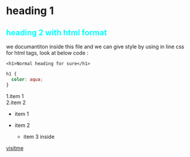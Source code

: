 # heading 1

<h2 style="color:aqua"> heading 2 with html format</h2>

<p>we documantiton inside this file and we can give style by using in line css for html tags, look at below code :</p>

`<h1>Normal heading for sure</h1>`

```css
h1 {
  color: aqua;
}
```

1.item 1  
2.item 2

- item 1
- item 2

  - item 3 inside

[visitme](https://www.google.com)
